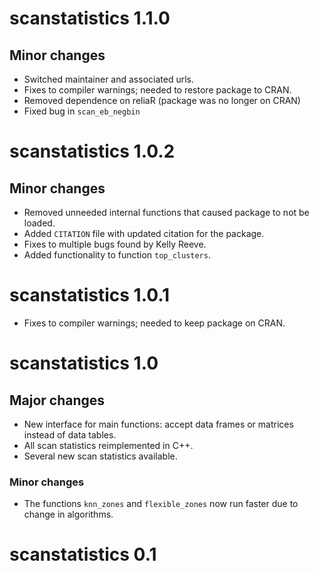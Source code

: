 # scanstatistics 1.1.0

## Minor changes

* Switched maintainer and associated urls.
* Fixes to compiler warnings; needed to restore package to CRAN.
* Removed dependence on reliaR (package was no longer on CRAN)
* Fixed bug in `scan_eb_negbin`

# scanstatistics 1.0.2

## Minor changes

* Removed unneeded internal functions that caused package to not be loaded.
* Added `CITATION` file with updated citation for the package.
* Fixes to multiple bugs found by Kelly Reeve.
* Added functionality to function `top_clusters`.

# scanstatistics 1.0.1

* Fixes to compiler warnings; needed to keep package on CRAN.

# scanstatistics 1.0

## Major changes

* New interface for main functions: accept data frames or matrices instead of
  data tables.
* All scan statistics reimplemented in C++.
* Several new scan statistics available.

### Minor changes

* The functions `knn_zones` and `flexible_zones` now run faster due to change
  in algorithms.

# scanstatistics 0.1
